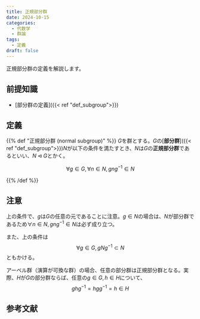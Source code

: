 ```yaml
---
title: 正規部分群
date: 2024-10-15
categories:
  - 代数学
  - 群論
tags:
  - 定義
draft: false
---
```


正規部分群の定義を解説します。

<!--more-->

## 前提知識

- [部分群の定義]({{< ref "def_subgroup">}})

## 定義

{{% def "正規部分群 (normal subgroup)" %}}
$G$を群とする。$G$の[**部分群**]({{< ref "def_subgroup">}})$N$が以下の条件を満たすとき、$N$は$G$の**正規部分群**であるといい、$N \triangleleft G$とかく。

$$\forall g \in G, \forall n \in N, gng^{-1} \in N$$

{{% /def %}}

## 注意

上の条件で、$g$は$G$の任意の元であることに注意。$g \in N$の場合は、$N$が部分群であるため$\forall n \in N, gng^{-1} \in N$は必ず成り立つ。

また、上の条件は
$$\forall g \in G, gNg^{-1} \subset N$$
ともかける。

アーベル群（演算が可換な群）の場合、任意の部分群は正規部分群となる。実際、$H$が$G$の部分群ならば、任意の$g \in G, h \in H$について、
$$ghg^{-1} = hgg^{-1} = h \in H$$

## 参考文献
